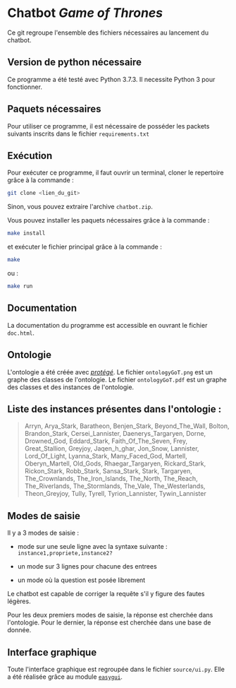 Chatbot *Game of Thrones*
=========================

Ce git regroupe l'ensemble des fichiers nécessaires au lancement du chatbot.

Version de python nécessaire
----------------------------

Ce programme a été testé avec Python 3.7.3. Il necessite Python 3 pour fonctionner.

Paquets nécessaires
-------------------

Pour utiliser ce programme, il est nécessaire de posséder les packets suivants inscrits dans le fichier `requirements.txt`


Exécution
---------

Pour exécuter ce programme, il faut ouvrir un terminal, cloner le repertoire grâce à la commande :
```sh
git clone <lien_du_git>
```
Sinon, vous pouvez extraire l'archive `chatbot.zip`.

Vous pouvez installer les paquets nécessaires grâce à la commande :
```sh
make install
```
et exécuter le fichier principal grâce à la commande :
```sh
make
```
ou :
```sh
make run
```

Documentation
-------------

La documentation du programme est accessible en ouvrant le fichier `doc.html`.

Ontologie
---------

L'ontologie a été créée avec [*protégé*](https://protege.stanford.edu/). Le fichier `ontologyGoT.png` est un graphe des classes de l'ontologie. Le fichier `ontologyGoT.pdf` est un graphe des classes et des instances de l'ontologie.

Liste des instances présentes dans l'ontologie :
------------------------------------------------

>Arryn, Arya_Stark, Baratheon, Benjen_Stark, Beyond_The_Wall, Bolton, Brandon_Stark, Cersei_Lannister, Daenerys_Targaryen, Dorne, Drowned_God, Eddard_Stark, Faith_Of_The_Seven, Frey, Great_Stallion, Greyjoy, Jaqen_h_ghar, Jon_Snow, Lannister, Lord_Of_Light, Lyanna_Stark, Many_Faced_God, Martell, Oberyn_Martell, Old_Gods, Rhaegar_Targaryen, Rickard_Stark, Rickon_Stark, Robb_Stark, Sansa_Stark, Stark, Targaryen, The_Crownlands, The_Iron_Islands, The_North, The_Reach, The_Riverlands, The_Stormlands, The_Vale, The_Westerlands, Theon_Greyjoy, Tully, Tyrell, Tyrion_Lannister, Tywin_Lannister

Modes de saisie
---------------

Il y a 3 modes de saisie :
- mode sur une seule ligne avec la syntaxe suivante :
`instance1,propriete,instance2?`

- un mode sur 3 lignes pour chacune des entrees

- un mode où la question est posée librement

Le chatbot est capable de corriger la requête s'il y figure des fautes légères.

Pour les deux premiers modes de saisie, la réponse est cherchée dans l'ontologie. Pour le dernier, la réponse est cherchée dans une base de donnée.

Interface graphique
-------------------

Toute l'interface graphique est regroupée dans le fichier `source/ui.py`. Elle a
été réalisée grâce au module [`easygui`](http://easygui.sourceforge.net/).
